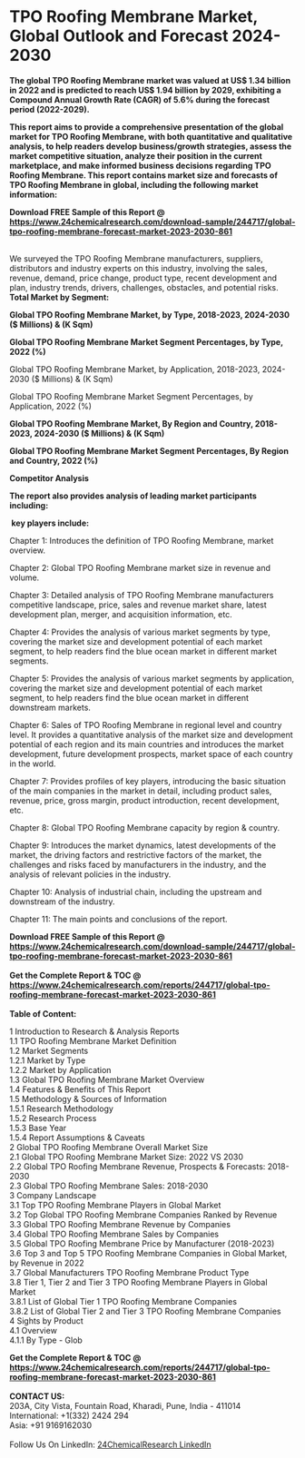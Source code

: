 <h1>TPO Roofing Membrane Market, Global Outlook and Forecast 2024-2030</h1><p><strong>The global TPO Roofing Membrane market was valued at US$ 1.34 billion in 2022 and is predicted to reach US$ 1.94 billion by 2029, exhibiting a Compound Annual Growth Rate (CAGR) of 5.6% during the forecast period (2022-2029).</strong></p><p>
</p><p><strong>This report aims to provide a comprehensive presentation of the global market for TPO Roofing Membrane, with both quantitative and qualitative analysis, to help readers develop business/growth strategies, assess the market competitive situation, analyze their position in the current marketplace, and make informed business decisions regarding TPO Roofing Membrane. This report contains market size and forecasts of TPO Roofing Membrane in global, including the following market information:</strong></p><div><b>Download FREE Sample of this Report @ 
            <a href="https://www.24chemicalresearch.com/download-sample/244717/global-tpo-roofing-membrane-forecast-market-2023-2030-861">
            https://www.24chemicalresearch.com/download-sample/244717/global-tpo-roofing-membrane-forecast-market-2023-2030-861</a></b></div><br><p>
</p><p>
We surveyed the TPO Roofing Membrane manufacturers, suppliers, distributors and industry experts on this industry, involving the sales, revenue, demand, price change, product type, recent development and plan, industry trends, drivers, challenges, obstacles, and potential risks.
<strong>Total Market by Segment:</strong></p><p>
<strong>Global TPO Roofing Membrane Market, by Type, 2018-2023, 2024-2030 ($ Millions) &amp; (K Sqm)</strong></p><p>
<strong>Global TPO Roofing Membrane Market Segment Percentages, by Type, 2022 (%)</strong></p><p>
</p><p>
Global TPO Roofing Membrane Market, by Application, 2018-2023, 2024-2030 ($ Millions) &amp; (K Sqm)</p><p>
Global TPO Roofing Membrane Market Segment Percentages, by Application, 2022 (%)</p><p>
</p><p>
<strong>Global TPO Roofing Membrane Market, By Region and Country, 2018-2023, 2024-2030 ($ Millions) &amp; (K Sqm)</strong></p><p>
<strong>Global TPO Roofing Membrane Market Segment Percentages, By Region and Country, 2022 (%)</strong></p><p>
</p><p>
<strong>Competitor Analysis</strong></p><p>
<strong>The report also provides analysis of leading market participants including:</strong></p><p>
</p><p>
<strong> key players include:</strong></p><p>
</p><p>
Chapter 1: Introduces the definition of TPO Roofing Membrane, market overview.</p><p>
Chapter 2: Global TPO Roofing Membrane market size in revenue and volume.</p><p>
Chapter 3: Detailed analysis of TPO Roofing Membrane manufacturers competitive landscape, price, sales and revenue market share, latest development plan, merger, and acquisition information, etc.</p><p>
Chapter 4: Provides the analysis of various market segments by type, covering the market size and development potential of each market segment, to help readers find the blue ocean market in different market segments.</p><p>
Chapter 5: Provides the analysis of various market segments by application, covering the market size and development potential of each market segment, to help readers find the blue ocean market in different downstream markets.</p><p>
Chapter 6: Sales of TPO Roofing Membrane in regional level and country level. It provides a quantitative analysis of the market size and development potential of each region and its main countries and introduces the market development, future development prospects, market space of each country in the world.</p><p>
Chapter 7: Provides profiles of key players, introducing the basic situation of the main companies in the market in detail, including product sales, revenue, price, gross margin, product introduction, recent development, etc.</p><p>
Chapter 8: Global TPO Roofing Membrane capacity by region &amp; country.</p><p>
Chapter 9: Introduces the market dynamics, latest developments of the market, the driving factors and restrictive factors of the market, the challenges and risks faced by manufacturers in the industry, and the analysis of relevant policies in the industry.</p><p>
Chapter 10: Analysis of industrial chain, including the upstream and downstream of the industry.</p><p>
Chapter 11: The main points and conclusions of the report.</p><div><b>Download FREE Sample of this Report @ 
            <a href="https://www.24chemicalresearch.com/download-sample/244717/global-tpo-roofing-membrane-forecast-market-2023-2030-861">
            https://www.24chemicalresearch.com/download-sample/244717/global-tpo-roofing-membrane-forecast-market-2023-2030-861</a></b></div><br><div><b>Get the Complete Report & TOC @ 
            <a href="https://www.24chemicalresearch.com/reports/244717/global-tpo-roofing-membrane-forecast-market-2023-2030-861">
            https://www.24chemicalresearch.com/reports/244717/global-tpo-roofing-membrane-forecast-market-2023-2030-861</a></b></div><br>
            <b>Table of Content:</b><p>1 Introduction to Research & Analysis Reports<br />
    1.1 TPO Roofing Membrane Market Definition<br />
    1.2 Market Segments<br />
        1.2.1 Market by Type<br />
        1.2.2 Market by Application<br />
    1.3 Global TPO Roofing Membrane Market Overview<br />
    1.4 Features & Benefits of This Report<br />
    1.5 Methodology & Sources of Information<br />
        1.5.1 Research Methodology<br />
        1.5.2 Research Process<br />
        1.5.3 Base Year<br />
        1.5.4 Report Assumptions & Caveats<br />
2 Global TPO Roofing Membrane Overall Market Size<br />
    2.1 Global TPO Roofing Membrane Market Size: 2022 VS 2030<br />
    2.2 Global TPO Roofing Membrane Revenue, Prospects & Forecasts: 2018-2030<br />
    2.3 Global TPO Roofing Membrane Sales: 2018-2030<br />
3 Company Landscape<br />
    3.1 Top TPO Roofing Membrane Players in Global Market<br />
    3.2 Top Global TPO Roofing Membrane Companies Ranked by Revenue<br />
    3.3 Global TPO Roofing Membrane Revenue by Companies<br />
    3.4 Global TPO Roofing Membrane Sales by Companies<br />
    3.5 Global TPO Roofing Membrane Price by Manufacturer (2018-2023)<br />
    3.6 Top 3 and Top 5 TPO Roofing Membrane Companies in Global Market, by Revenue in 2022<br />
    3.7 Global Manufacturers TPO Roofing Membrane Product Type<br />
    3.8 Tier 1, Tier 2 and Tier 3 TPO Roofing Membrane Players in Global Market<br />
        3.8.1 List of Global Tier 1 TPO Roofing Membrane Companies<br />
        3.8.2 List of Global Tier 2 and Tier 3 TPO Roofing Membrane Companies<br />
4 Sights by Product<br />
    4.1 Overview<br />
        4.1.1 By Type - Glob</p><div><b>Get the Complete Report & TOC @ 
            <a href="https://www.24chemicalresearch.com/reports/244717/global-tpo-roofing-membrane-forecast-market-2023-2030-861">
            https://www.24chemicalresearch.com/reports/244717/global-tpo-roofing-membrane-forecast-market-2023-2030-861</a></b></div><br><b>CONTACT US:</b><br>
            203A, City Vista, Fountain Road, Kharadi, Pune, India - 411014<br>
            International: +1(332) 2424 294<br>
            Asia: +91 9169162030 <br><br>
            Follow Us On LinkedIn: <a href="https://www.linkedin.com/company/24chemicalresearch/">24ChemicalResearch LinkedIn</a>